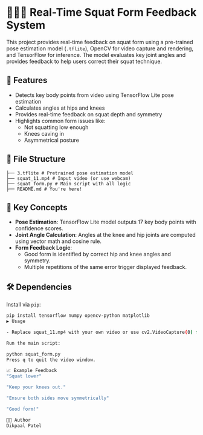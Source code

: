 # 🏋🏻‍♀️ Real-Time Squat Form Feedback System

This project provides real-time feedback on squat form using a pre-trained pose estimation model (`.tflite`), OpenCV for video capture and rendering, and TensorFlow for inference. The model evaluates key joint angles and provides feedback to help users correct their squat technique.

## 🚀 Features

- Detects key body points from video using TensorFlow Lite pose estimation
- Calculates angles at hips and knees
- Provides real-time feedback on squat depth and symmetry
- Highlights common form issues like:
  - Not squatting low enough
  - Knees caving in
  - Asymmetrical posture

## 📂 File Structure
```
├── 3.tflite # Pretrained pose estimation model
├── squat_11.mp4 # Input video (or use webcam)
├── squat_form.py # Main script with all logic
├── README.md # You're here!
```

## 🧠 Key Concepts

- **Pose Estimation**: TensorFlow Lite model outputs 17 key body points with confidence scores.
- **Joint Angle Calculation**: Angles at the knee and hip joints are computed using vector math and cosine rule.
- **Form Feedback Logic**:
  - Good form is identified by correct hip and knee angles and symmetry.
  - Multiple repetitions of the same error trigger displayed feedback.

## 🛠️ Dependencies

Install via `pip`:
```bash
pip install tensorflow numpy opencv-python matplotlib
▶️ Usage

- Replace squat_11.mp4 with your own video or use cv2.VideoCapture(0) for webcam.

Run the main script:

python squat_form.py
Press q to quit the video window.

📈 Example Feedback
"Squat lower"

"Keep your knees out."

"Ensure both sides move symmetrically"

"Good form!"

🧑‍💻 Author
Dikpaal Patel

